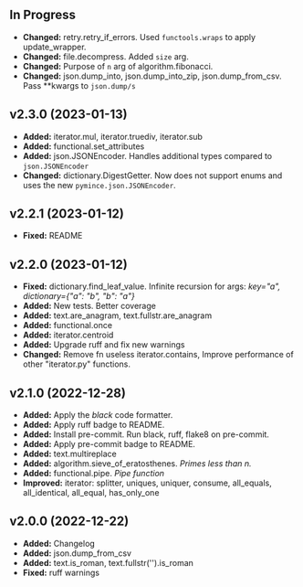 ## In Progress ##

- **Changed:** retry.retry_if_errors. Used `functools.wraps` to apply update_wrapper.
- **Changed:** file.decompress. Added `size` arg.
- **Changed:** Purpose of `n` arg of algorithm.fibonacci.
- **Changed:** json.dump_into, json.dump_into_zip, json.dump_from_csv. Pass **kwargs to `json.dump/s`

## v2.3.0 (2023-01-13) ##

- **Added:** iterator.mul, iterator.truediv, iterator.sub
- **Added:** functional.set_attributes
- **Added:** json.JSONEncoder. Handles additional types compared to `json.JSONEncoder`
- **Changed:** dictionary.DigestGetter. Now does not support enums and uses the new `pymince.json.JSONEncoder`.

## v2.2.1 (2023-01-12) ##

- **Fixed:** README

## v2.2.0 (2023-01-12) ##

- **Fixed:** dictionary.find_leaf_value. Infinite recursion for args: *key="a", dictionary={"a": "b", "b": "a"}*
- **Added:** New tests. Better coverage
- **Added:** text.are_anagram, text.fullstr.are_anagram
- **Added:** functional.once
- **Added:** iterator.centroid
- **Added:** Upgrade ruff and fix new warnings
- **Changed:** Remove fn useless iterator.contains, Improve performance of other "iterator.py" functions.

## v2.1.0 (2022-12-28) ##

- **Added:** Apply the *black* code formatter.
- **Added:** Apply ruff badge to README.
- **Added:** Install pre-commit. Run black, ruff, flake8 on pre-commit.
- **Added:** Apply pre-commit badge to README.
- **Added:** text.multireplace
- **Added:** algorithm.sieve_of_eratosthenes. *Primes less than n.*
- **Added:** functional.pipe. *Pipe function*
- **Improved:** iterator: splitter, uniques, uniquer, consume, all_equals, all_identical, all_equal, has_only_one

## v2.0.0 (2022-12-22) ##

- **Added:** Changelog
- **Added:** json.dump_from_csv
- **Added:** text.is_roman, text.fullstr('').is_roman
- **Fixed:** ruff warnings
